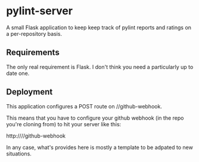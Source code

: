 # pylint-server

A small Flask application to keep keep track of pylint reports and ratings
on a per-repository basis.

## Requirements

The only real requirement is Flask.  I don't think you need a particularly
up to date one.

## Deployment

This application configures a POST route on /<repo>/github-webhook.

This means that you have to configure your github webhook (in the repo
you're cloning from) to hit your server like this:

http://<yourserver>/<repo>/github-webhook

In any case, what's provides here is mostly a template to be adpated to new
situations.
